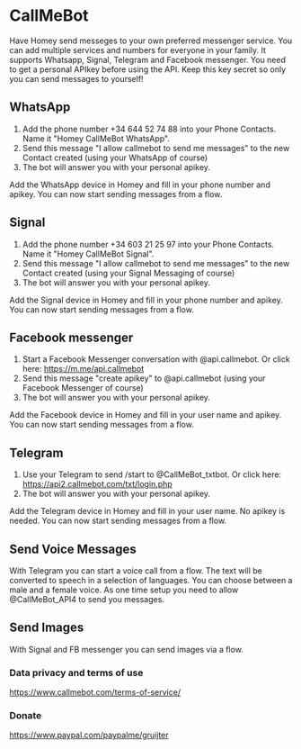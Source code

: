 # CallMeBot

Have Homey send messeges to your own preferred messenger service. You can add multiple services and numbers for everyone in your family. It supports Whatsapp, Signal, Telegram and Facebook messenger.
You need to get a personal APIkey before using the API. Keep this key secret so only you can send messages to yourself!

## WhatsApp
1) Add the phone number +34 644 52 74 88 into your Phone Contacts. Name it "Homey CallMeBot WhatsApp".
2) Send this message "I allow callmebot to send me messages" to the new Contact created (using your WhatsApp of course)
3) The bot will answer you with your personal apikey.

Add the WhatsApp device in Homey and fill in your phone number and apikey. You can now start sending messages from a flow.

## Signal
1) Add the phone number +34 603 21 25 97 into your Phone Contacts. Name it "Homey CallMeBot Signal".
2) Send this message "I allow callmebot to send me messages" to the new Contact created (using your Signal Messaging of course)
3) The bot will answer you with your personal apikey.

Add the Signal device in Homey and fill in your phone number and apikey. You can now start sending messages from a flow.

## Facebook messenger
1) Start a Facebook Messenger conversation with @api.callmebot. Or click here: https://m.me/api.callmebot
2) Send this message "create apikey" to @api.callmebot (using your Facebook Messenger of course)
3) The bot will answer you with your personal apikey.

Add the Facebook device in Homey and fill in your user name and apikey. You can now start sending messages from a flow.

## Telegram
1) Use your Telegram to send /start to @CallMeBot_txtbot. Or click here: https://api2.callmebot.com/txt/login.php
2) The bot will answer you with your personal apikey.

Add the Telegram device in Homey and fill in your user name. No apikey is needed. You can now start sending messages from a flow.

## Send Voice Messages
With Telegram you can start a voice call from a flow. The text will be converted to speech in a selection of languages. You can choose between a male and a female voice. As one time setup you need to allow @CallMeBot_API4 to send you messages.

## Send Images
With Signal and FB messenger you can send images via a flow.

### Data privacy and terms of use
https://www.callmebot.com/terms-of-service/

### Donate
https://www.paypal.com/paypalme/gruijter